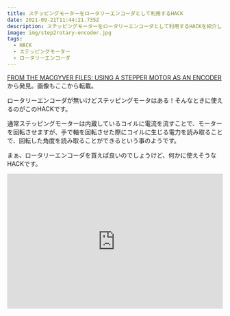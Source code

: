 ```yaml
---
title: ステッピングモーターをロータリーエンコーダとして利用するHACK
date: 2021-09-21T11:44:21.735Z
description: ステッピングモーターをロータリーエンコーダとして利用するHACKを紹介します。
image: img/step2rotary-encoder.jpg
tags:
  - HACK
  - ステッピングモーター
  - ロータリーエンコーダ
---
```

[FROM THE MACGYVER FILES: USING A STEPPER MOTOR AS AN ENCODER](https://hackaday.com/2020/04/08/from-the-macgyver-files-using-a-stepper-motor-as-an-encoder/)から発見。画像もここから転載。

ロータリーエンコーダが無いけどステッピングモータはある！そんなときに使えるのがこのHACKです。

通常ステッピングモーターは内蔵しているコイルに電流を流すことで、モーターを回転させますが、手で軸を回転させた際にコイルに生じる電力を読み取ることで、回転した角度を読み取ることができるという事のようです。

まぁ、ロータリーエンコーダを買えば良いのでしょうけど、何かに使えそうなHACKです。

<iframe width="100%" height="315" src="https://www.youtube.com/embed/YhS-Sx-2is4" title="YouTube video player" frameborder="0" allow="accelerometer; autoplay; clipboard-write; encrypted-media; gyroscope; picture-in-picture" allowfullscreen></iframe>